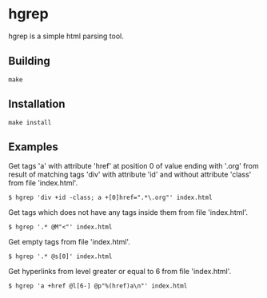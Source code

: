 # hgrep
hgrep is a simple html parsing tool.

## Building
    make

## Installation
    make install

## Examples
Get tags 'a' with attribute 'href' at position 0 of value ending with '.org' from result of matching tags 'div' with attribute 'id' and without attribute 'class' from file 'index.html'.

    $ hgrep 'div +id -class; a +[0]href=".*\.org"' index.html

Get tags which does not have any tags inside them from file 'index.html'.

    $ hgrep '.* @M"<"' index.html

Get empty tags from file 'index.html'.

    $ hgrep '.* @s[0]' index.html

Get hyperlinks from level greater or equal to 6 from file 'index.html'.

    $ hgrep 'a +href @l[6-] @p"%(href)a\n"' index.html
